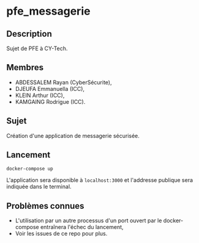# pfe_messagerie

## Description
Sujet de PFE à CY-Tech.

## Membres
- ABDESSALEM Rayan (CyberSécurite),
- DJEUFA Emmanuella (ICC),
- KLEIN Arthur (ICC),
- KAMGAING Rodrigue (ICC).

## Sujet
Création d'une application de messagerie sécurisée.

## Lancement
```
docker-compose up
```
L'application sera disponible à `localhost:3000` et l'addresse publique sera
indiquée dans le terminal.

## Problèmes connues
- L'utilisation par un autre processus d'un port ouvert par le docker-compose
  entraînera l'échec du lancement,
- Voir les issues de ce repo pour plus.
